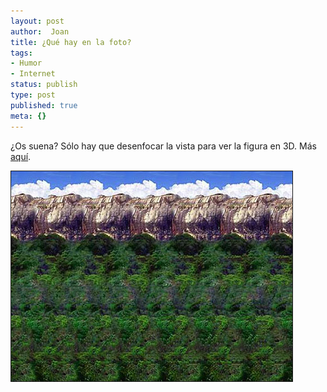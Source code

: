 ```yaml
---
layout: post
author:  Joan
title: ¿Qué hay en la foto?
tags:
- Humor
- Internet
status: publish
type: post
published: true
meta: {}
---
```

¿Os suena? Sólo hay que desenfocar la vista para ver la figura en 3D.  Más <a href="http://iyi.yi.org/junoi/grafix/stereograms/">aquí</a>.

<img src="../images_posts/3D.jpg" alt="3D" border="1" class="center"/>
